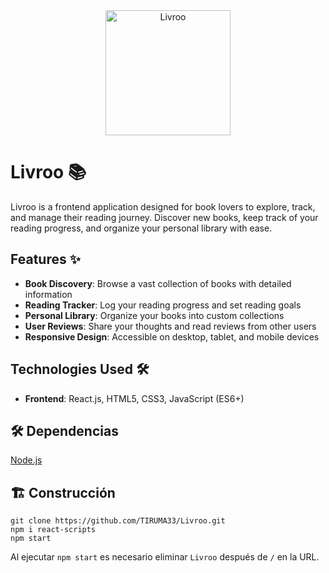 <div align="center">
<img src="LIVROO/logo_dark_green_black.png" width="200" alt="Livroo"/>
</div>

# Livroo 📚

Livroo is a frontend application designed for book lovers to explore, track, and manage their reading journey. Discover new books, keep track of your reading progress, and organize your personal library with ease.

## Features ✨

- **Book Discovery**: Browse a vast collection of books with detailed information
- **Reading Tracker**: Log your reading progress and set reading goals
- **Personal Library**: Organize your books into custom collections
- **User Reviews**: Share your thoughts and read reviews from other users
- **Responsive Design**: Accessible on desktop, tablet, and mobile devices

## Technologies Used 🛠️

- **Frontend**: React.js, HTML5, CSS3, JavaScript (ES6+)

## 🛠️ Dependencias

[Node.js](https://nodejs.org/es)

## 🏗️ Construcción

```
git clone https://github.com/TIRUMA33/Livroo.git
npm i react-scripts
npm start
```

Al ejecutar `npm start` es necesario eliminar `Livroo` después de `/` en la URL.


